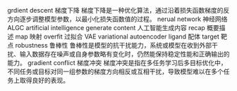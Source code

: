 grdient descent 梯度下降
梯度下降是一种优化算法，通过沿着损失函数梯度的反方向逐步调整模型参数，以最小化损失函数值的过程。
nerual network 神经网络
ALGC artificial intelligence generate content 人工智能生成内容
recap 概要描述
map 映射
overfit 过拟合
VAE variational autoencoder
ligand 配体
target 靶点
robustness 鲁棒性
鲁棒性是模型的抗干扰能力，系统或模型在收到外部干扰、输入数据存在噪声或自身参数略有变化时，仍然能保持稳定性能和正确输出的能力。
gradient conflict 梯度冲突
梯度冲突是指在多任务学习后多目标优化中，不同任务或目标对同一组参数的梯度方向相反或互相干扰，导致模型难以在多个任务上取得良好的表现。